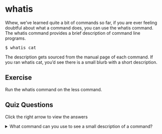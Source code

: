 # whatis

Whew, we’ve learned quite a bit of commands so far, if you are ever feeling doubtful about what a command does, you can use the whatis command. The whatis command provides a brief description of command line programs. 

<pre>$ whatis cat</pre>

The description gets sourced from the manual page of each command. If you ran whatis cat, you’d see there is a small blurb with a short description. 

## Exercise

Run the whatis command on the less command.


## Quiz Questions 

Click the right arrow to view the answers

<details>
<summary>What command can you use to see a small description of a command?</summary>
whatis
</details>
